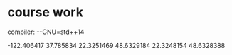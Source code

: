 # course work
compiler:
--GNU=std++14

-122.406417 37.785834
22.3251469 48.6329184
22.3248154 48.6328388